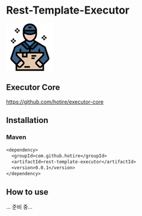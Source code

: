 # Rest-Template-Executor

![delivery](/doc/delivery.png)

## Executor Core

https://github.com/hotire/executor-core

## Installation

### Maven

```
<dependency>
  <groupId>com.github.hotire</groupId>
  <artifactId>rest-template-executor</artifactId>
  <version>0.0.1</version>
</dependency>
```

## How to use

... 준비 중...